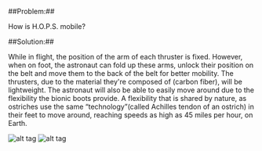 ##Problem:##

How is H.O.P.S. mobile?

##Solution:##

While in flight, the position of the arm of each thruster is fixed.
However, when on foot, the astronaut can fold up these arms, unlock
their position on the belt and move them to the back of the belt for
better mobility. The thrusters, due to the material they're composed of
(carbon fiber), will be lightweight. The astronaut will also be able to
easily move around due to the flexibility the bionic boots provide. A
flexibility that is shared by nature, as ostriches use the same
“technology”(called Achilles tendon of an ostrich) in their feet to move
around, reaching speeds as high as 45 miles per hour, on Earth.

![alt tag](http://i.imgur.com/8VTj03C.jpg)
![alt tag](http://i.imgur.com/Tmxbe0p.jpg)

